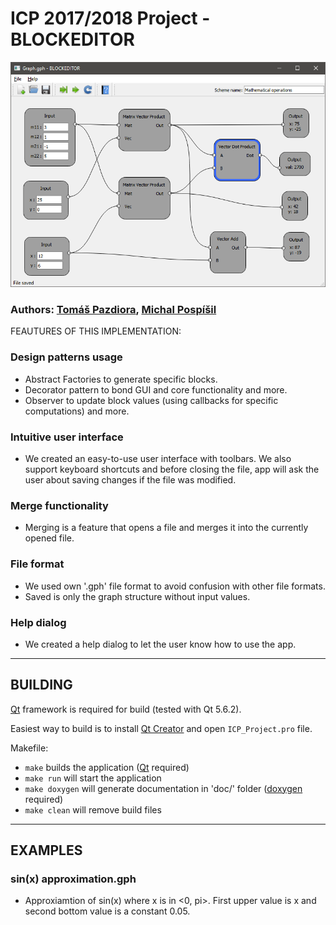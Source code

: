# ICP 2017/2018 Project - BLOCKEDITOR

![Screenshot](BLOCKEDITOR.png)

### Authors: [Tomáš Pazdiora](https://github.com/Aroidzap), [Michal Pospíšil](https://github.com/xpospi95)
		 
FEAUTURES OF THIS IMPLEMENTATION:

### Design patterns usage
- Abstract Factories to generate specific blocks.
- Decorator pattern to bond GUI and core functionality and more.
- Observer to update block values (using callbacks for specific computations) and more.

### Intuitive user interface
- We created an easy-to-use user interface with toolbars. We also support keyboard shortcuts
   and before closing the file, app will ask the user about saving changes 
   if the file was modified.
   
### Merge functionality
- Merging is a feature that opens a file and merges it into the currently opened file.

### File format
- We used own '.gph' file format to avoid confusion with other file formats.
- Saved is only the graph structure without input values.
   
### Help dialog
- We created a help dialog to let the user know how to use the app.

------------------------------------------------

## BUILDING

[Qt](https://www.qt.io/) framework is required for build (tested with Qt 5.6.2).

Easiest way to build is to install [Qt Creator](https://www.qt.io/download) and open `ICP_Project.pro` file.

Makefile:
- `make` builds the application ([Qt](https://www.qt.io/) required)
- `make run` will start the application
- `make doxygen` will generate documentation in 'doc/' folder ([doxygen](http://www.stack.nl/~dimitri/doxygen/) required)
- `make clean` will remove build files

------------------------------------------------

## EXAMPLES
### sin(x) approximation.gph
- Approxiamtion of sin(x) where x is in <0, pi>. First upper value is x and second bottom 
   value is a constant 0.05.